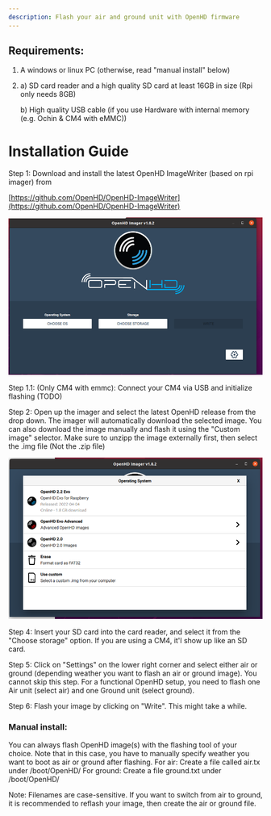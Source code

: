 ```yaml
---
description: Flash your air and ground unit with OpenHD firmware
---
```


## Requirements:

1. A windows or linux PC (otherwise, read "manual install" below)
2. 
    a) SD card reader and a high quality SD card at least 16GB in size (Rpi only needs 8GB)

    b) High quality USB cable (if you use Hardware with internal memory (e.g. Ochin & CM4 with eMMC))


# Installation Guide

Step 1: 
Download and install the latest OpenHD ImageWriter (based on rpi imager) from 

[https://github.com/OpenHD/OpenHD-ImageWriter](https://github.com/OpenHD/OpenHD-ImageWriter)

![](<.gitbook/assets/Screenshot from 2022-11-12 16-46-44.png>)


Step 1.1: 
(Only CM4 with emmc): Connect your CM4 via USB and initialize flashing (TODO)

Step 2:
Open up the imager and select the latest OpenHD release from the drop down. The imager will automatically download the selected image. You can also download the image manually and flash it using the "Custom image" selector. Make sure to unzipp the image externally first, then select the .img file (Not the .zip file)

![](<.gitbook/assets/Screenshot from 2022-11-12 16-47-39.png>)

Step 4:
Insert your SD card into the card reader, and select it from the "Choose storage" option. If you are using a CM4, it'l show up like an SD card.

Step 5:
Click on "Settings" on the lower right corner and select either air or ground (depending weather you want to flash an air or ground image). You cannot skip this step. For a functional OpenHD setup, you need to flash one Air unit (select air) and one Ground unit (select ground).

Step 6:
Flash your image by clicking on "Write". This might take a while. 


### Manual install:

You can always flash OpenHD image(s) with the flashing tool of your choice. Note that in this case, you have to manually specify weather you want to boot as air or ground after flashing.
For air: Create a file called air.tx under /boot/OpenHD/
For ground: Create a file ground.txt under /boot/OpenHD/

Note: Filenames are case-sensitive. If you want to switch from air to ground, it is recommended to reflash your image, then create the air or ground file.
